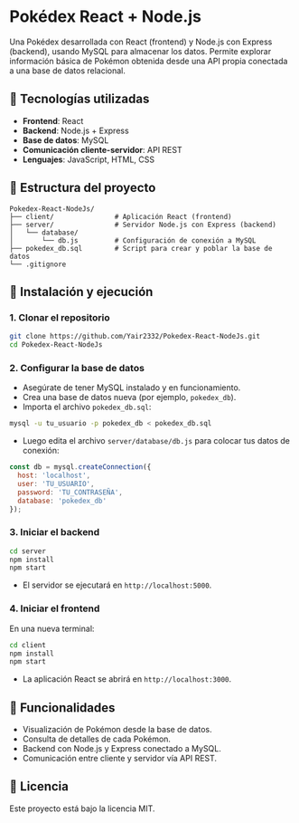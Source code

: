 # Pokédex React + Node.js

Una Pokédex desarrollada con React (frontend) y Node.js con Express (backend), usando MySQL para almacenar los datos. Permite explorar información básica de Pokémon obtenida desde una API propia conectada a una base de datos relacional.

## 🧩 Tecnologías utilizadas

- **Frontend**: React
- **Backend**: Node.js + Express
- **Base de datos**: MySQL
- **Comunicación cliente-servidor**: API REST
- **Lenguajes**: JavaScript, HTML, CSS

## 📁 Estructura del proyecto

```
Pokedex-React-NodeJs/
├── client/               # Aplicación React (frontend)
├── server/               # Servidor Node.js con Express (backend)
│   └── database/
│       └── db.js         # Configuración de conexión a MySQL
├── pokedex_db.sql        # Script para crear y poblar la base de datos
└── .gitignore
```

## 🚀 Instalación y ejecución

### 1. Clonar el repositorio

```bash
git clone https://github.com/Yair2332/Pokedex-React-NodeJs.git
cd Pokedex-React-NodeJs
```

### 2. Configurar la base de datos

- Asegúrate de tener MySQL instalado y en funcionamiento.
- Crea una base de datos nueva (por ejemplo, `pokedex_db`).
- Importa el archivo `pokedex_db.sql`:

```bash
mysql -u tu_usuario -p pokedex_db < pokedex_db.sql
```

- Luego edita el archivo `server/database/db.js` para colocar tus datos de conexión:

```js
const db = mysql.createConnection({
  host: 'localhost',
  user: 'TU_USUARIO',
  password: 'TU_CONTRASEÑA',
  database: 'pokedex_db'
});
```

### 3. Iniciar el backend

```bash
cd server
npm install
npm start
```

- El servidor se ejecutará en `http://localhost:5000`.

### 4. Iniciar el frontend

En una nueva terminal:

```bash
cd client
npm install
npm start
```

- La aplicación React se abrirá en `http://localhost:3000`.

## 🧪 Funcionalidades

- Visualización de Pokémon desde la base de datos.
- Consulta de detalles de cada Pokémon.
- Backend con Node.js y Express conectado a MySQL.
- Comunicación entre cliente y servidor vía API REST.

## 📄 Licencia

Este proyecto está bajo la licencia MIT.
